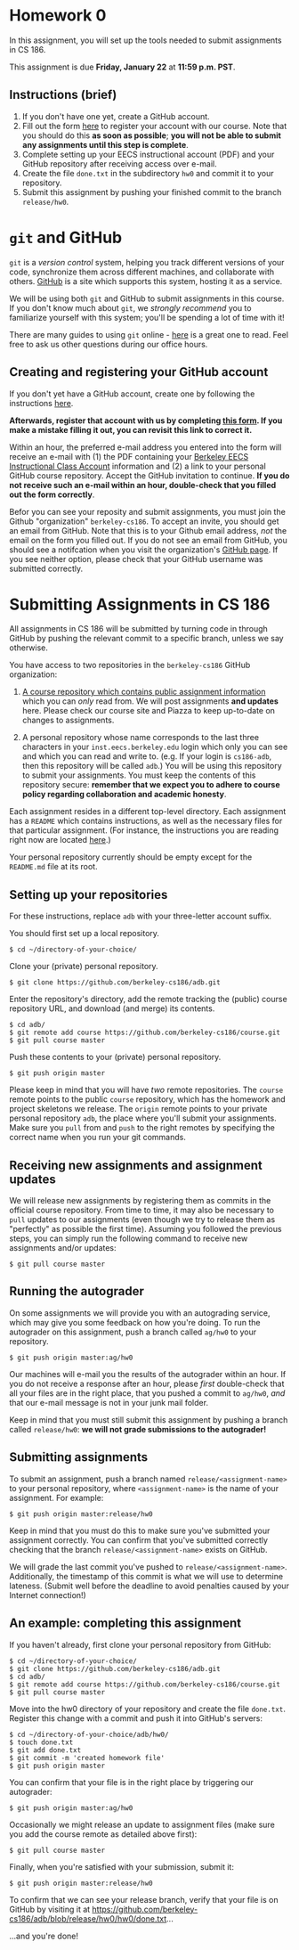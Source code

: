 # Homework 0

In this assignment, you will set up the tools needed to submit assignments in CS 186.

This assignment is due **Friday, January 22** at **11:59 p.m. PST**.

## Instructions (brief)
1. If you don't have one yet, create a GitHub account.
2. Fill out the form [here](http://goo.gl/forms/CnJXcFHkPt) to register your account with our course. Note that you should do this **as soon as possible**; **you will not be able to submit any assignments until this step is complete**.
3. Complete setting up your EECS instructional account (PDF) and your GitHub repository after receiving access over e-mail.
4. Create the file `done.txt` in the subdirectory `hw0` and commit it to your repository.
5. Submit this assignment by pushing your finished commit to the branch `release/hw0`.

# `git` and GitHub

`git` is a *version control* system, helping you track different versions of your code, synchronize them across different machines, and collaborate with others. [GitHub](https://github.com) is a site which supports this system, hosting it as a service.

We will be using both `git` and GitHub to submit assignments in this course. If you don't know much about `git`, we *strongly recommend* you to familiarize yourself with this system; you'll be spending a lot of time with it!

There are many guides to using `git` online - [here](http://git-scm.com/book/en/v1/Getting-Started) is a great one to read. Feel free to ask us other questions during our office hours.

## Creating and registering your GitHub account

If you don't yet have a GitHub account, create one by following the instructions [here](https://help.github.com/articles/set-up-git/).

**Afterwards, register that account with us by completing [this form](http://goo.gl/forms/CnJXcFHkPt). If you make a mistake filling it out, you can revisit this link to correct it.**

Within an hour, the preferred e-mail address you entered into the form will receive an e-mail with (1) the PDF containing your [Berkeley EECS Instructional Class Account](https://inst.eecs.berkeley.edu/connecting.html) information and (2) a link to your personal GitHub course repository. Accept the GitHub invitation to continue. **If you do not receive such an e-mail within an hour, double-check that you filled out the form correctly**.

Befor you can see your reposity and submit assignments, you must join the Github "organization" `berkeley-cs186`. To accept an invite, you should get an email from GitHub. Note that this is to your Github email address, _not_ the email on the form you filled out. If you do not see an email from GitHub, you should see a notifcation when you visit the organization's [GitHub page](https://github.com/berkeley-cs186). If you see neither option, please check that your GitHub username was submitted correctly.

# Submitting Assignments in CS 186

All assignments in CS 186 will be submitted by turning code in through GitHub by pushing the relevant commit to a specific branch, unless we say otherwise.

You have access to two repositories in the `berkeley-cs186` GitHub organization:

1. [A course repository which contains public assignment information](https://github.com/berkeley-cs186/course) which you can *only* read from. We will post assignments **and updates** here. Please check our course site and Piazza to keep up-to-date on changes to assignments.

2. A personal repository whose name corresponds to the last three characters in your `inst.eecs.berkeley.edu` login which only you can see and which you can read and write to. (e.g. If your login is `cs186-adb`, then this repository will be called `adb`.) You will be using this repository to submit your assignments. You must keep the contents of this repository secure: **remember that we expect you to adhere to course policy regarding collaboration and academic honesty**.

Each assignment resides in a different top-level directory. Each assignment has a `README` which contains instructions, as well as the necessary files for that particular assignment. (For instance, the instructions you are reading right now are located [here](http://github.com/berkeley-cs186/course/blob/master/hw0/README.md).)

Your personal repository currently should be empty except for the `README.md` file at its root.

## Setting up your repositories

For these instructions, replace `adb` with your three-letter account suffix.

You should first set up a local repository.

    $ cd ~/directory-of-your-choice/

Clone your (private) personal repository.

    $ git clone https://github.com/berkeley-cs186/adb.git

Enter the repository's directory, add the remote tracking the (public) course repository URL, and download (and merge) its contents.

    $ cd adb/
    $ git remote add course https://github.com/berkeley-cs186/course.git
    $ git pull course master

Push these contents to your (private) personal repository.

    $ git push origin master

Please keep in mind that you will have *two* remote repositories. The `course` remote points to the public `course` repository, which has the homework and project skeletons we release. The `origin` remote points to your private personal repository `adb`, the place where you'll submit your assignments. Make sure you `pull` from and `push` to the right remotes by specifying the correct name when you run your git commands. 

## Receiving new assignments and assignment updates

We will release new assignments by registering them as commits in the official course repository. From time to time, it may also be necessary to `pull` updates to our assignments (even though we try to release them as "perfectly" as possible the first time). Assuming you followed the previous steps, you can simply run the following command to receive new assignments and/or updates:

    $ git pull course master

## Running the autograder

On some assignments we will provide you with an autograding service, which may give you some feedback on how you're doing. To run the autograder on this assignment, push a branch called `ag/hw0` to your repository.

    $ git push origin master:ag/hw0

Our machines will e-mail you the results of the autograder within an hour. If you do not receive a response after an hour, please *first* double-check that all your files are in the right place, that you pushed a commit to `ag/hw0`, *and* that our e-mail message is not in your junk mail folder.

Keep in mind that you must still submit this assignment by pushing a branch called `release/hw0`: **we will not grade submissions to the autograder!**

## Submitting assignments

To submit an assignment, push a branch named `release/<assignment-name>` to your personal repository, where `<assignment-name>` is the name of your assignment. For example:

    $ git push origin master:release/hw0

Keep in mind that you must do this to make sure you've submitted your assignment correctly. You can confirm that you've submitted correctly checking that the branch `release/<assignment-name>` exists on GitHub.

We will grade the last commit you've pushed to `release/<assignment-name>`. Additionally, the timestamp of this commit is what we will use to determine lateness. (Submit well before the deadline to avoid penalties caused by your Internet connection!)

## An example: completing this assignment

If you haven't already, first clone your personal repository from GitHub:

    $ cd ~/directory-of-your-choice/
    $ git clone https://github.com/berkeley-cs186/adb.git
    $ cd adb/
    $ git remote add course https://github.com/berkeley-cs186/course.git
    $ git pull course master

Move into the hw0 directory of your repository and create the file `done.txt`. Register this change with a commit and push it into GitHub's servers:

    $ cd ~/directory-of-your-choice/adb/hw0/
    $ touch done.txt
    $ git add done.txt
    $ git commit -m 'created homework file'
    $ git push origin master

You can confirm that your file is in the right place by triggering our autograder:

    $ git push origin master:ag/hw0

Occasionally we might release an update to assignment files (make sure you add the course remote as detailed above first):

    $ git pull course master

Finally, when you're satisfied with your submission, submit it:

    $ git push origin master:release/hw0

To confirm that we can see your release branch, verify that your file is on GitHub by visiting it at <https://github.com/berkeley-cs186/adb/blob/release/hw0/hw0/done.txt>...

...and you're done!
